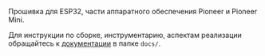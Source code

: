 Прошивка для ESP32, части аппаратного обеспечения Pioneer и Pioneer Mini. 

Для инструкции по сборке, инструментарию, аспектам реализации обращайтесь к [документации](docs/README_RU.md) в папке `docs/`.